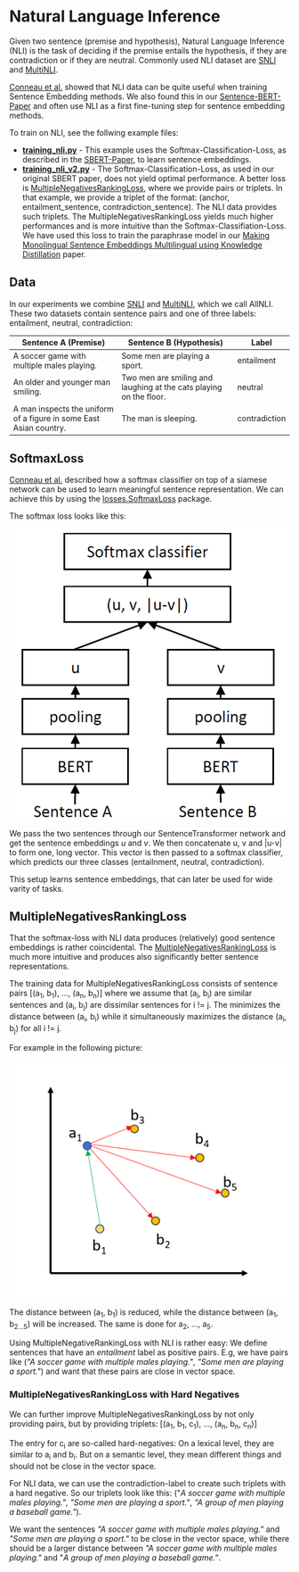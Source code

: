 # Natural Language Inference

Given two sentence (premise and hypothesis), Natural Language Inference (NLI) is the task of deciding if the premise entails the hypothesis, if they are contradiction or if they are neutral. Commonly used NLI dataset are [SNLI](https://arxiv.org/abs/1508.05326) and [MultiNLI](https://arxiv.org/abs/1704.05426). 

[Conneau et al.](https://arxiv.org/abs/1705.02364) showed that NLI data can be quite useful when training Sentence Embedding methods. We also found this in our [Sentence-BERT-Paper](https://arxiv.org/abs/1908.10084) and often use NLI as a first fine-tuning step for sentence embedding methods.

To train on NLI, see the follwing example files:
- **[training_nli.py](training_nli.py)** - This example uses the Softmax-Classification-Loss, as described in the [SBERT-Paper](https://arxiv.org/abs/1908.10084), to learn sentence embeddings.
- **[training_nli_v2.py](training_nli_v2.py)** - The Softmax-Classification-Loss, as used in our original SBERT paper, does not yield optimal performance. A better loss is [MultipleNegativesRankingLoss](https://www.sbert.net/docs/package_reference/losses.html#multiplenegativesrankingloss), where we provide pairs or triplets. In that example, we provide a triplet of the format: (anchor, entailment_sentence, contradiction_sentence). The NLI data provides such triplets. The MultipleNegativesRankingLoss yields much higher performances and is more intuitive than the Softmax-Classifiation-Loss. We have used this loss to train the paraphrase model in our [Making Monolingual Sentence Embeddings Multilingual using Knowledge Distillation](https://arxiv.org/abs/2004.09813) paper.

## Data
In our experiments we combine [SNLI](https://arxiv.org/abs/1508.05326) and [MultiNLI](https://arxiv.org/abs/1704.05426), which we call AllNLI. These two datasets contain sentence pairs and one of three labels: entailment, neutral, contradiction:

| Sentence A (Premise) | Sentence B (Hypothesis) | Label |
| --- | --- | --- |
| A soccer game with multiple males playing. | Some men are playing a sport. | entailment |
| An older and younger man smiling. | Two men are smiling and laughing at the cats playing on the floor. | neutral |
| A man inspects the uniform of a figure in some East Asian country. | The man is sleeping. | contradiction |





## SoftmaxLoss
[Conneau et al.](https://arxiv.org/abs/1705.02364) described how a softmax classifier on top of a siamese network can be used to learn meaningful sentence representation. We can achieve this by using the  [losses.SoftmaxLoss](https://www.sbert.net/docs/package_reference/losses.html#softmaxloss) package.


The softmax loss looks like this:

![SBERT SoftmaxLoss](https://raw.githubusercontent.com/UKPLab/sentence-transformers/master/docs/img/SBERT_SoftmaxLoss.png "SBERT SoftmaxLoss")

We pass the two sentences through our SentenceTransformer network and get the sentence embeddings *u* and *v*. We then concatenate u, v and |u-v| to form one, long vector. This vector is then passed to a softmax classifier, which predicts our three classes (entailnment, neutral, contradiction).

This setup learns sentence embeddings, that can later be used for wide varity of tasks. 

## MultipleNegativesRankingLoss

That the softmax-loss with NLI data produces (relatively) good sentence embeddings is rather coincidental. The [MultipleNegativesRankingLoss](https://www.sbert.net/docs/package_reference/losses.html#multiplenegativesrankingloss) is much more intuitive and produces also significantly better sentence representations.

The training data for MultipleNegativesRankingLoss consists of sentence pairs [(a<sub>1</sub>, b<sub>1</sub>), ..., (a<sub>n</sub>, b<sub>n</sub>)] where we assume that (a<sub>i</sub>, b<sub>i</sub>) are similar sentences and (a<sub>i</sub>, b<sub>j</sub>) are dissimilar sentences for i != j. The minimizes the distance between (a<sub>i</sub>, b<sub>i</sub>) while it simultaneously maximizes the distance  (a<sub>i</sub>, b<sub>j</sub>) for all i != j.


For example in the following picture:

![](https://raw.githubusercontent.com/UKPLab/sentence-transformers/master/docs/img/MultipleNegativeRankingLoss.png)

The distance between (a<sub>1</sub>, b<sub>1</sub>) is reduced, while the distance between (a<sub>1</sub>, b<sub>2...5</sub>) will be increased. The same is done for a<sub>2</sub>, ..., a<sub>5</sub>.


Using MultipleNegativeRankingLoss with NLI is rather easy: We define sentences that have an *entailment* label as positive pairs. E.g, we have pairs like (*"A soccer game with multiple males playing."*, *"Some men are playing a sport."*) and want that these pairs are close in vector space.

### MultipleNegativesRankingLoss with Hard Negatives

We can further improve MultipleNegativesRankingLoss by not only providing pairs, but by providing triplets: [(a<sub>1</sub>, b<sub>1</sub>, c<sub>1</sub>), ..., (a<sub>n</sub>, b<sub>n</sub>, c<sub>n</sub>)] 

The entry for c<sub>i</sub> are so-called hard-negatives: On a lexical level, they are similar to a<sub>i</sub> and b<sub>i</sub>. But on a semantic level, they mean different things and should not be close in the vector space.

For NLI data, we can use the contradiction-label to create such triplets with a hard negative. So our triplets look like this:
("*A soccer game with multiple males playing."*, *"Some men are playing a sport."*, *"A group of men playing a baseball game."*).

We want the sentences *"A soccer game with multiple males playing."* and *"Some men are playing a sport."* to be close in the vector space, while there should be a larger distance between *"A soccer game with multiple males playing."* and "*A group of men playing a baseball game."*.
